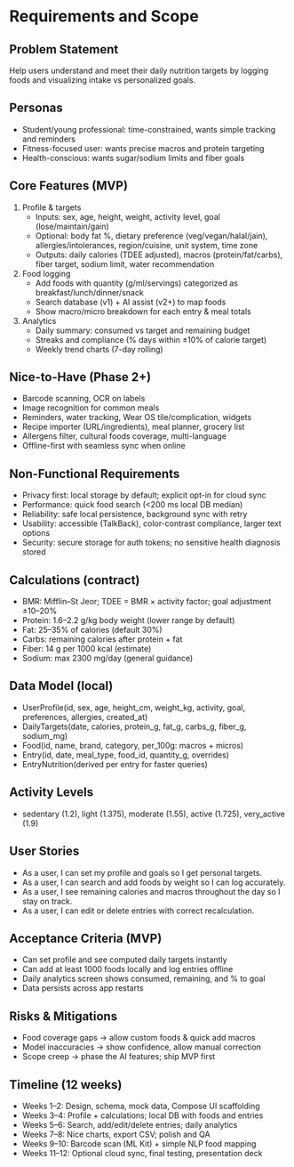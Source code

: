 # Requirements and Scope

## Problem Statement
Help users understand and meet their daily nutrition targets by logging foods and visualizing intake vs personalized goals.

## Personas
- Student/young professional: time-constrained, wants simple tracking and reminders
- Fitness-focused user: wants precise macros and protein targeting
- Health-conscious: wants sugar/sodium limits and fiber goals

## Core Features (MVP)
1) Profile & targets
   - Inputs: sex, age, height, weight, activity level, goal (lose/maintain/gain)
   - Optional: body fat %, dietary preference (veg/vegan/halal/jain), allergies/intolerances, region/cuisine, unit system, time zone
   - Outputs: daily calories (TDEE adjusted), macros (protein/fat/carbs), fiber target, sodium limit, water recommendation
2) Food logging
   - Add foods with quantity (g/ml/servings) categorized as breakfast/lunch/dinner/snack
   - Search database (v1) + AI assist (v2+) to map foods
   - Show macro/micro breakdown for each entry & meal totals
3) Analytics
   - Daily summary: consumed vs target and remaining budget
   - Streaks and compliance (% days within ±10% of calorie target)
   - Weekly trend charts (7-day rolling)

## Nice-to-Have (Phase 2+)
- Barcode scanning, OCR on labels
- Image recognition for common meals
- Reminders, water tracking, Wear OS tile/complication, widgets
- Recipe importer (URL/ingredients), meal planner, grocery list
- Allergens filter, cultural foods coverage, multi-language
- Offline-first with seamless sync when online

## Non-Functional Requirements
- Privacy first: local storage by default; explicit opt-in for cloud sync
- Performance: quick food search (<200 ms local DB median)
- Reliability: safe local persistence, background sync with retry
- Usability: accessible (TalkBack), color-contrast compliance, larger text options
- Security: secure storage for auth tokens; no sensitive health diagnosis stored

## Calculations (contract)
- BMR: Mifflin–St Jeor; TDEE = BMR × activity factor; goal adjustment ±10–20%
- Protein: 1.6–2.2 g/kg body weight (lower range by default)
- Fat: 25–35% of calories (default 30%)
- Carbs: remaining calories after protein + fat
- Fiber: 14 g per 1000 kcal (estimate)
- Sodium: max 2300 mg/day (general guidance)

## Data Model (local)
- UserProfile(id, sex, age, height_cm, weight_kg, activity, goal, preferences, allergies, created_at)
- DailyTargets(date, calories, protein_g, fat_g, carbs_g, fiber_g, sodium_mg)
- Food(id, name, brand, category, per_100g: macros + micros)
- Entry(id, date, meal_type, food_id, quantity_g, overrides)
- EntryNutrition(derived per entry for faster queries)

## Activity Levels
- sedentary (1.2), light (1.375), moderate (1.55), active (1.725), very_active (1.9)

## User Stories
- As a user, I can set my profile and goals so I get personal targets.
- As a user, I can search and add foods by weight so I can log accurately.
- As a user, I see remaining calories and macros throughout the day so I stay on track.
- As a user, I can edit or delete entries with correct recalculation.

## Acceptance Criteria (MVP)
- Can set profile and see computed daily targets instantly
- Can add at least 1000 foods locally and log entries offline
- Daily analytics screen shows consumed, remaining, and % to goal
- Data persists across app restarts

## Risks & Mitigations
- Food coverage gaps → allow custom foods & quick add macros
- Model inaccuracies → show confidence, allow manual correction
- Scope creep → phase the AI features; ship MVP first

## Timeline (12 weeks)
- Weeks 1–2: Design, schema, mock data, Compose UI scaffolding
- Weeks 3–4: Profile + calculations; local DB with foods and entries
- Weeks 5–6: Search, add/edit/delete entries; daily analytics
- Weeks 7–8: Nice charts, export CSV; polish and QA
- Weeks 9–10: Barcode scan (ML Kit) + simple NLP food mapping
- Weeks 11–12: Optional cloud sync, final testing, presentation deck
